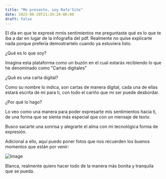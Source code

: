 ```yaml
---
title: "Me presento, soy Rafa'Site"
date: 2023-06-20T21:34:24-06:00
draft: false
---
```


El día en que te expresé mmis sentimientos me preguntaste qué es lo que te iba a dar en lugar de la infografía del pdf. Realmente no quise explicarte nada porque prefería demostrartelo cuando ya estuviera listo.

¿Qué es lo que soy?

Imagina esta plataforma como un buzón en el cual estarás recibiendo lo que he denominado como "Cartas digitales"

¿Qué es una carta digital?

Como su nombre lo indica, son cartas de manera digital, cada una de ellas estará escrita de mi para ti, con todo el cariño que mi ser puede desbordar.

¿Por qué lo hago?

Lo veo como una manera para poder expresarte mis sentimientos hacia ti, de una forma que se sienta más especial que con un mensaje de texto.

Busco sacarte una sonrisa y alegrarte el alma con mi tecnológica forma de expresión.

Adicional a ello, aquí puedo poner fotos que nos recuerden los buenos momentos que están por venir:

![Image](https://i.imgur.com/UoZuVvs.jpg)

Blanca, realmente quiero hacer todo de la manera más bonita y tranquila que se pueda.

